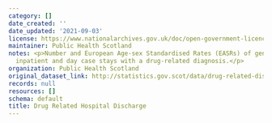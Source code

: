 ```yaml
---
category: []
date_created: ''
date_updated: '2021-09-03'
license: https://www.nationalarchives.gov.uk/doc/open-government-licence/version/3/
maintainer: Public Health Scotland
notes: <p>Number and European Age-sex Standardised Rates (EASRs) of general acute
  inpatient and day case stays with a drug-related diagnosis.</p>
organization: Public Health Scotland
original_dataset_link: http://statistics.gov.scot/data/drug-related-discharge
records: null
resources: []
schema: default
title: Drug Related Hospital Discharge
---
```


